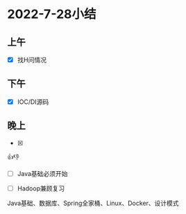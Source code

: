 # 2022-7-28小结

## 上午

- [x] 找H问情况

## 下午

- [x] IOC/DI源码

## 晚上

- [x] 





👍👎



- [ ] Java基础必须开始
- [ ] Hadoop兼顾复习





Java基础、数据库、Spring全家桶、Linux、Docker、设计模式